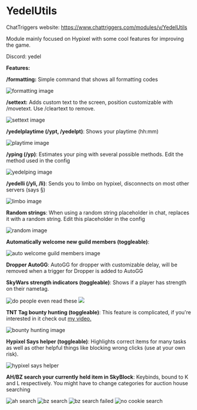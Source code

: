 # YedelUtils

ChatTriggers website: https://www.chattriggers.com/modules/v/YedelUtils

Module mainly focused on Hypixel with some cool features for improving the game. 

Discord: yedel

**Features:**

**/formatting:** Simple command that shows all formatting codes

![formatting image](https://cdn.discordapp.com/attachments/975036352062173275/1198469886293323797/image.png?ex=65bf050f&is=65ac900f&hm=bea644d8ff5b90ce645c30271bc9e5f6304cdad099b6243606f2f211cfecdac0&)

**/settext:** Adds custom text to the screen, position customizable with /movetext. Use /cleartext to remove.

![settext image](https://cdn.discordapp.com/attachments/975036352062173275/1191182117737082880/image.png?ex=65a481cb&is=65920ccb&hm=0672ff165e84a2563b498cb3cd1ecdef7058570fdea09730e9b30ac4151c8a9b&)

**/yedelplaytime (/ypt, /yedelpt)**: Shows your playtime (hh:mm)

![playtime image](https://cdn.discordapp.com/attachments/975036352062173275/1191184267871539280/image.png?ex=65a483cc&is=65920ecc&hm=ffef651b0672c045ba569dbbafc495ce9e24a6ba98a163bfe69b196c4a527cc9&)

**/yping (/yp)**: Estimates your ping with several possible methods. Edit the method used in the config

![yedelping image](https://cdn.discordapp.com/attachments/975036352062173275/1196600290787479552/image.png?ex=65b837dd&is=65a5c2dd&hm=92b42686f5a7f7908bafb46a239fec2c87999f3f1fd7c7c1a8a51d3c6699ec27&)

**/yedelli (/yli, /li)**: Sends you to limbo on hypixel, disconnects on most other servers (says §)

![limbo image](https://cdn.discordapp.com/attachments/975036352062173275/1191184633342201887/image.png?ex=65a48423&is=65920f23&hm=5f68f1626bd65e1e755683ca0941788c5d103b97aff5bafedf423c36d6a5771c&)

**Random strings**: When using a random string placeholder in chat, replaces it with a random string. Edit this placeholder in the config

![random image](https://cdn.discordapp.com/attachments/975036352062173275/1191185758330048624/image.png?ex=65a4852f&is=6592102f&hm=fa3139a88463c4a0f28bf63b6b6d641c1c4671e23339b743d6d60454b67d0f47&)

**Automatically welcome new guild members (toggleable)**: 

![auto welcome guild members image](https://cdn.discordapp.com/attachments/975036352062173275/1200533024262074439/image.png?ex=65c68681&is=65b41181&hm=6c722f9519bcb4e5b22be58c7ce1ac3464bb989bc0ea6d68ce5b96b856ef2185&)

**Dropper AutoGG**: AutoGG for dropper with customizable delay, will be removed when a trigger for Dropper is added to AutoGG

**SkyWars strength indicators (toggleable)**: Shows if a player has strength on their nametag.

![do people even read these](https://cdn.discordapp.com/attachments/975036352062173275/1191188246806413393/image.png?ex=65a48781&is=65921281&hm=32652b47268b20d1b67e590e251069ed89d50eda7f851cfe4fbdf6510954db84&)
![](https://cdn.discordapp.com/attachments/975036352062173275/1191188380831191140/image.png?ex=65a487a1&is=659212a1&hm=f9735f44904a04a56ad5f7981a4e2d490600c564422b7a9d07f9e1bdad8a46de&)

**TNT Tag bounty hunting (toggleable)**: This feature is complicated, if you're interested in it check out [my video.](https://www.youtube.com/watch?v=-z_AZR35ozI)

![bounty hunting image](https://cdn.discordapp.com/attachments/975036352062173275/1198458651384496128/image.png?ex=65befa98&is=65ac8598&hm=a9bbd8dfc32f9b639a6ebe6b8759089223245e04649d92b5feca92dea04d42ed&)

**Hypixel Says helper (toggleable)**: Highlights correct items for many tasks as well as other helpful things like blocking wrong clicks (use at your own risk). 

![hypixel says helper](https://cdn.discordapp.com/attachments/975036352062173275/1191189793376313386/image.png?ex=65a488f1&is=659213f1&hm=ddea84161aa51a9a2b6551a78f99b6680fd51b4d296efbfdb581ed50a4bd60d6&)

**AH/BZ search your currently held item in SkyBlock**: Keybinds, bound to K and L respectively. You might have to change categories for auction house searching

![ah search](https://cdn.discordapp.com/attachments/975036352062173275/1191190612486139924/image.png?ex=65a489b5&is=659214b5&hm=5a3571d3f41015aebcea8e57ea927132b9a5962aeb6c67b5c3639fa3db7986b6&)
![bz search](https://cdn.discordapp.com/attachments/975036352062173275/1191190910403346473/image.png?ex=65a489fc&is=659214fc&hm=b1e41a799303204d8aefde58ec398603c9f12b0774bac934dcdff15ef95148d2&)
![bz search failed](https://cdn.discordapp.com/attachments/975036352062173275/1191191161436635196/image.png?ex=65a48a38&is=65921538&hm=60cd133b0563be8baa3c9117cd3a50bc747cb005d937de83c7034012c57234c1&)
![no cookie search](https://cdn.discordapp.com/attachments/975036352062173275/1191191831132778496/image.png?ex=65a48ad7&is=659215d7&hm=1c633765b1d1be0a89d8ed94d82f0814694ea5564243fce1725d811696cfbdf6&)
